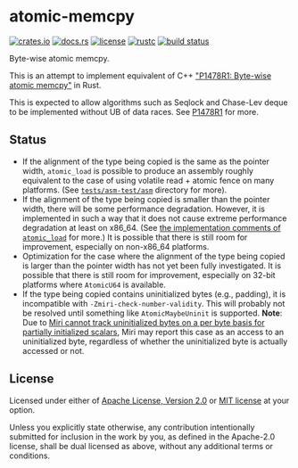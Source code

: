 # atomic-memcpy

[![crates.io](https://img.shields.io/crates/v/atomic-memcpy?style=flat-square&logo=rust)](https://crates.io/crates/atomic-memcpy)
[![docs.rs](https://img.shields.io/badge/docs.rs-atomic--memcpy-blue?style=flat-square)](https://docs.rs/atomic-memcpy)
[![license](https://img.shields.io/badge/license-Apache--2.0_OR_MIT-blue?style=flat-square)](#license)
[![rustc](https://img.shields.io/badge/rustc-1.36+-blue?style=flat-square&logo=rust)](https://www.rust-lang.org)
[![build status](https://img.shields.io/github/workflow/status/taiki-e/atomic-memcpy/CI/main?style=flat-square&logo=github)](https://github.com/taiki-e/atomic-memcpy/actions)

Byte-wise atomic memcpy.

This is an attempt to implement equivalent of C++ ["P1478R1: Byte-wise atomic memcpy"][p1478r1] in Rust.

This is expected to allow algorithms such as Seqlock and Chase-Lev deque to be implemented without UB of data races.
See [P1478R1][p1478r1] for more.

## Status

- If the alignment of the type being copied is the same as the pointer width, `atomic_load` is possible to produce an assembly roughly equivalent to the case of using volatile read + atomic fence on many platforms. (See [`tests/asm-test/asm`][asm-test] directory for more).
- If the alignment of the type being copied is smaller than the pointer width, there will be some performance degradation. However, it is implemented in such a way that it does not cause extreme performance degradation at least on x86_64. (See [the implementation comments of `atomic_load`][implementation] for more.) It is possible that there is still room for improvement, especially on non-x86_64 platforms.
- Optimization for the case where the alignment of the type being copied is larger than the pointer width has not yet been fully investigated. It is possible that there is still room for improvement, especially on 32-bit platforms where `AtomicU64` is available.
- If the type being copied contains uninitialized bytes (e.g., padding), it is incompatible with `-Zmiri-check-number-validity`. This will probably not be resolved until something like `AtomicMaybeUninit` is supported. **Note**: Due to [Miri cannot track uninitialized bytes on a per byte basis for partially initialized scalars][rust-lang/rust#69488], Miri may report this case as an access to an uninitialized byte, regardless of whether the uninitialized byte is actually accessed or not.

[p1478r1]: http://www.open-std.org/jtc1/sc22/wg21/docs/papers/2019/p1478r1.html
[implementation]: https://github.com/taiki-e/atomic-memcpy/blob/279d7041e48fae0943a50102ebab97e7ed3977ae/src/lib.rs#L359-L403
[asm-test]: tests/asm-test/asm
[rust-lang/rust#69488]: https://github.com/rust-lang/rust/issues/69488

## License

Licensed under either of [Apache License, Version 2.0](LICENSE-APACHE) or
[MIT license](LICENSE-MIT) at your option.

Unless you explicitly state otherwise, any contribution intentionally submitted
for inclusion in the work by you, as defined in the Apache-2.0 license, shall
be dual licensed as above, without any additional terms or conditions.
